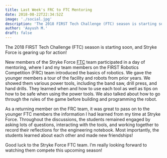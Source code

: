 ```yaml
---
title: Last Week's FRC to FTC Mentoring
date: 2018-08-22T22:34:52Z
image: './social.jpg'
description: 'The 2018 FIRST Tech Challenge (FTC) season is starting soon, and Stryke Force is gearing up for action! '
author: 'Aayush M.'
draft: false
---
```


The 2018 FIRST Tech Challenge (FTC) season is starting soon, and Stryke Force is gearing up for action!

<!--more-->

New members of the Stryke Force [FTC](/about/ftc) team participated in a day of mentoring, where I and my team members on the FIRST Robotics Competition (FRC) team introduced the basics of robotics. We gave the younger members a tour of the facility and robots from prior years. We showed them various power tools, including the band saw, drill press, and hand drills. They learned when and how to use each tool as well as tips on how to be safe when using the power tools. We also talked about how to go through the rules of the game before building and programming the robot.

As a returning member on the FRC team, it was great to pass on to the younger FTC members the information I had learned from my time at Stryke Force. Throughout the discussions, the students remained engaged by asking lots of questions, interacting with the tools, and working together to record their reflections for the engineering notebook. Most importantly, the students learned about each other and made new friendships!

Good luck to the Stryke Force FTC team. I’m really looking forward to watching them compete this upcoming season!
